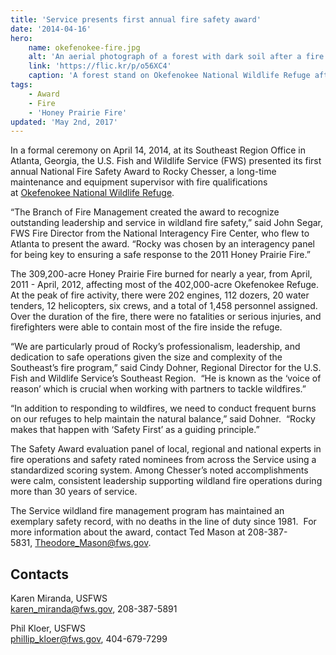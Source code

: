 ```yaml
---
title: 'Service presents first annual fire safety award'
date: '2014-04-16'
hero:
    name: okefenokee-fire.jpg
    alt: 'An aerial photograph of a forest with dark soil after a fire.'
    link: 'https://flic.kr/p/o56XC4'
    caption: 'A forest stand on Okefenokee National Wildlife Refuge after a wildfire. Photo by USFWS.'
tags:
    - Award
    - Fire
    - 'Honey Prairie Fire'
updated: 'May 2nd, 2017'
---
```


In a formal ceremony on April 14, 2014, at its Southeast Region Office in Atlanta, Georgia, the U.S. Fish and Wildlife Service (FWS) presented its first annual National Fire Safety Award to Rocky Chesser, a long-time maintenance and equipment supervisor with fire qualifications at [Okefenokee National Wildlife Refuge](http://www.fws.gov/okefenokee/).

“The Branch of Fire Management created the award to recognize outstanding leadership and service in wildland fire safety,” said John Segar, FWS Fire Director from the National Interagency Fire Center, who flew to Atlanta to present the award. “Rocky was chosen by an interagency panel for being key to ensuring a safe response to the 2011 Honey Prairie Fire.”

The 309,200-acre Honey Prairie Fire burned for nearly a year, from April, 2011 - April, 2012, affecting most of the 402,000-acre Okefenokee Refuge. At the peak of fire activity, there were 202 engines, 112 dozers, 20 water tenders, 12 helicopters, six crews, and a total of 1,458 personnel assigned. Over the duration of the fire, there were no fatalities or serious injuries, and firefighters were able to contain most of the fire inside the refuge.

“We are particularly proud of Rocky’s professionalism, leadership, and dedication to safe operations given the size and complexity of the Southeast’s fire program,” said Cindy Dohner, Regional Director for the U.S. Fish and Wildlife Service’s Southeast Region.  “He is known as the ‘voice of reason’ which is crucial when working with partners to tackle wildfires.”

“In addition to responding to wildfires, we need to conduct frequent burns on our refuges to help maintain the natural balance,” said Dohner.  “Rocky makes that happen with ‘Safety First’ as a guiding principle.”

The Safety Award evaluation panel of local, regional and national experts in fire operations and safety rated nominees from across the Service using a standardized scoring system. Among Chesser’s noted accomplishments were calm, consistent leadership supporting wildland fire operations during more than 30 years of service.

The Service wildland fire management program has maintained an exemplary safety record, with no deaths in the line of duty since 1981\.  For more information about the award, contact Ted Mason at 208-387-5831, [Theodore_Mason@fws.gov](mailto:Theodore_Mason@fws.gov).

## Contacts

Karen Miranda, USFWS  
[karen_miranda@fws.gov](mailto:karen_miranda@fws.gov), 208-387-5891

Phil Kloer, USFWS  
[phillip_kloer@fws.gov](mailto:phillip_kloer@fws.gov), 404-679-7299  
